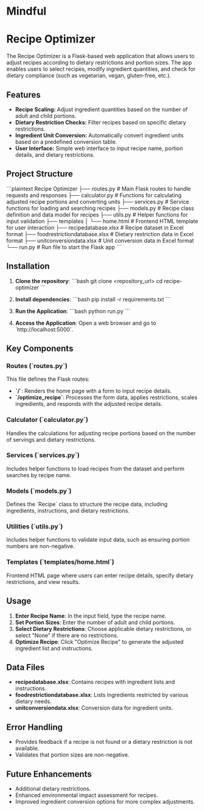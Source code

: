 # Mindful
# Recipe Optimizer

The Recipe Optimizer is a Flask-based web application that allows users to adjust recipes according to dietary restrictions and portion sizes. The app enables users to select recipes, modify ingredient quantities, and check for dietary compliance (such as vegetarian, vegan, gluten-free, etc.).

## Features

- **Recipe Scaling:** Adjust ingredient quantities based on the number of adult and child portions.
- **Dietary Restriction Checks:** Filter recipes based on specific dietary restrictions.
- **Ingredient Unit Conversion:** Automatically convert ingredient units based on a predefined conversion table.
- **User Interface:** Simple web interface to input recipe name, portion details, and dietary restrictions.

## Project Structure

\`\`\`plaintext
Recipe Optimizer
├── routes.py           # Main Flask routes to handle requests and responses
├── calculator.py       # Functions for calculating adjusted recipe portions and converting units
├── services.py         # Service functions for loading and searching recipes
├── models.py           # Recipe class definition and data model for recipes
├── utils.py            # Helper functions for input validation
├── templates
│   └── home.html       # Frontend HTML template for user interaction
├── recipedatabase.xlsx # Recipe dataset in Excel format
├── foodrestrictiondatabase.xlsx # Dietary restriction data in Excel format
├── unitconversiondata.xlsx      # Unit conversion data in Excel format
└── run.py              # Run file to start the Flask app
\`\`\`

## Installation

1. **Clone the repository**:
   \`\`\`bash
   git clone <repository_url>
   cd recipe-optimizer
   \`\`\`

2. **Install dependencies**:
   \`\`\`bash
   pip install -r requirements.txt
   \`\`\`

3. **Run the Application**:
   \`\`\`bash
   python run.py
   \`\`\`

4. **Access the Application**:
   Open a web browser and go to \`http://localhost:5000\`.

## Key Components

### Routes (\`routes.py\`)
This file defines the Flask routes:
- **\`/\`**: Renders the home page with a form to input recipe details.
- **\`/optimize_recipe\`**: Processes the form data, applies restrictions, scales ingredients, and responds with the adjusted recipe details.

### Calculator (\`calculator.py\`)
Handles the calculations for adjusting recipe portions based on the number of servings and dietary restrictions.

### Services (\`services.py\`)
Includes helper functions to load recipes from the dataset and perform searches by recipe name.

### Models (\`models.py\`)
Defines the \`Recipe\` class to structure the recipe data, including ingredients, instructions, and dietary restrictions.

### Utilities (\`utils.py\`)
Includes helper functions to validate input data, such as ensuring portion numbers are non-negative.

### Templates (\`templates/home.html\`)
Frontend HTML page where users can enter recipe details, specify dietary restrictions, and view results.

## Usage

1. **Enter Recipe Name**: In the input field, type the recipe name.
2. **Set Portion Sizes**: Enter the number of adult and child portions.
3. **Select Dietary Restrictions**: Choose applicable dietary restrictions, or select "None" if there are no restrictions.
4. **Optimize Recipe**: Click "Optimize Recipe" to generate the adjusted ingredient list and instructions.

## Data Files

- **recipedatabase.xlsx**: Contains recipes with ingredient lists and instructions.
- **foodrestrictiondatabase.xlsx**: Lists ingredients restricted by various dietary needs.
- **unitconversiondata.xlsx**: Conversion data for ingredient units.

## Error Handling

- Provides feedback if a recipe is not found or a dietary restriction is not available.
- Validates that portion sizes are non-negative.

## Future Enhancements

- Additional dietary restrictions.
- Enhanced environmental impact assessment for recipes.
- Improved ingredient conversion options for more complex adjustments.

